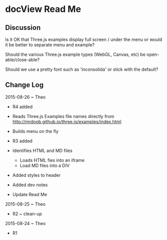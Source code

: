 docView Read Me
===

## Discussion

Is it OK that Three.js examples display full screen / under the menu or would it be better to separate menu and example?

Should the various Three.js example types (WebGL, Canvas, etc) be open-able/close-able?

Should we use a pretty font such as 'inconsolida' or stick with the default?

## Change Log

2015-08-26 ~ Theo

* R4 added
* Reads Three.js Examples file names directly from http://mrdoob.github.io/three.js/examples/index.html
* Builds menu on the fly

* R3 added
* Identifies HTML and MD files
	* Loads HTML fies into an iframe
	* Load MD files into a DIV
* Added styles to header
* Added dev notes
* Update Read Me

2015-08-25 ~ Theo

* R2 ~ clean-up

2015-08-24 ~ Theo

* R1